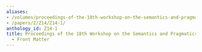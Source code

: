 ```yaml
---
aliases:
- /volumes/proceedings-of-the-18th-workshop-on-the-semantics-and-pragmatics-of-dialogue-front-matter/
- /papers/Z/Z14/Z14-1/
anthology_id: Z14-1
title: Proceedings of the 18th Workshop on the Semantics and Pragmatics of Dialogue
  - Front Matter
---
```

